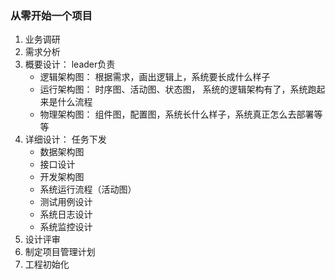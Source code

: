 ### 从零开始一个项目



1. 业务调研
2. 需求分析
3. 概要设计： leader负责
   - 逻辑架构图： 根据需求，画出逻辑上，系统要长成什么样子
   - 运行架构图： 时序图、活动图、状态图， 系统的逻辑架构有了，系统跑起来是什么流程
   - 物理架构图： 组件图，配置图，系统长什么样子，系统真正怎么去部署等等
4. 详细设计： 任务下发
   - 数据架构图
   - 接口设计
   - 开发架构图
   - 系统运行流程（活动图）
   - 测试用例设计
   - 系统日志设计
   - 系统监控设计
5. 设计评审
6. 制定项目管理计划
7. 工程初始化